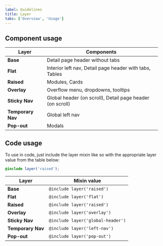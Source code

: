 ```yaml
---
label: Guidelines
title: Layer
tabs: ['Overview', 'Usage']
---
```


## Component usage

| Layer             | Components                                                |
| ----------------- | --------------------------------------------------------- |
| **Base**          | Detail page header without tabs                           |
| **Flat**          | Interior left nav, Detail page header with tabs, Tables   |
| **Raised**        | Modules, Cards                                            |
| **Overlay**       | Overflow menu, dropdowns, tooltips                        |
| **Sticky Nav**    | Global header (on scroll), Detail page header (on scroll) |
| **Temporary Nav** | Global left nav                                           |
| **Pop-out**       | Modals                                                    |

<layer-usage></layer-usage>

## Code usage

To use in code, just include the layer mixin like so with the appropriate layer value from the table below:

```scss
@include layer('raised');
```

| Layer             | Mixin value                       |
| ----------------- | --------------------------------- |
| **Base**          | `@include layer('raised')`        |
| **Flat**          | `@include layer('flat')`          |
| **Raised**        | `@include layer('raised')`        |
| **Overlay**       | `@include layer('overlay')`       |
| **Sticky Nav**    | `@include layer('global-header')` |
| **Temporary Nav** | `@include layer('left-nav')`      |
| **Pop-out**       | `@include layer('pop-out')`       |
